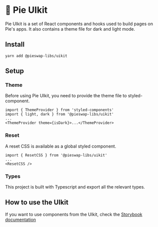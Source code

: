 # 🥧 Pie UIkit



Pie UIkit is a set of React components and hooks used to build pages on Pie's apps. It also contains a theme file for dark and light mode.

## Install

`yarn add @pieswap-libs/uikit`

## Setup

### Theme

Before using Pie UIkit, you need to provide the theme file to styled-component.

```
import { ThemeProvider } from 'styled-components'
import { light, dark } from '@pieswap-libs/uikit'
...
<ThemeProvider theme={isDark}>...</ThemeProvider>
```

### Reset

A reset CSS is available as a global styled component.

```
import { ResetCSS } from '@pieswap-libs/uikit'
...
<ResetCSS />
```

### Types

This project is built with Typescript and export all the relevant types.

## How to use the UIkit

If you want to use components from the UIkit, check the [Storybook documentation](https://pieswap.github.io/pie-uikit/)
